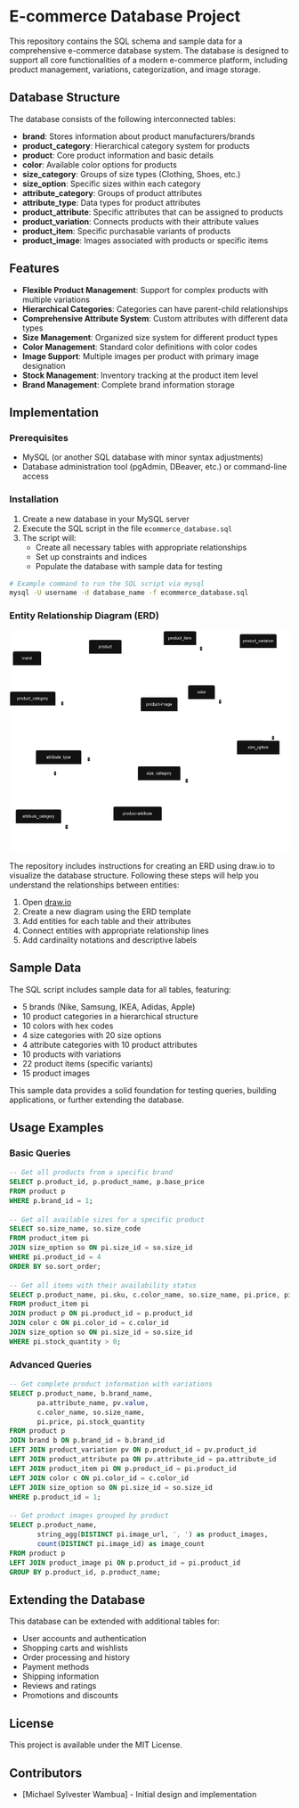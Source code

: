 # E-commerce Database Project

This repository contains the SQL schema and sample data for a comprehensive e-commerce database system. The database is designed to support all core functionalities of a modern e-commerce platform, including product management, variations, categorization, and image storage.

## Database Structure

The database consists of the following interconnected tables:

- **brand**: Stores information about product manufacturers/brands
- **product_category**: Hierarchical category system for products
- **product**: Core product information and basic details
- **color**: Available color options for products
- **size_category**: Groups of size types (Clothing, Shoes, etc.)
- **size_option**: Specific sizes within each category
- **attribute_category**: Groups of product attributes
- **attribute_type**: Data types for product attributes
- **product_attribute**: Specific attributes that can be assigned to products
- **product_variation**: Connects products with their attribute values
- **product_item**: Specific purchasable variants of products
- **product_image**: Images associated with products or specific items

## Features

- **Flexible Product Management**: Support for complex products with multiple variations
- **Hierarchical Categories**: Categories can have parent-child relationships
- **Comprehensive Attribute System**: Custom attributes with different data types
- **Size Management**: Organized size system for different product types
- **Color Management**: Standard color definitions with color codes
- **Image Support**: Multiple images per product with primary image designation
- **Stock Management**: Inventory tracking at the product item level
- **Brand Management**: Complete brand information storage

## Implementation

### Prerequisites

- MySQL (or another SQL database with minor syntax adjustments)
- Database administration tool (pgAdmin, DBeaver, etc.) or command-line access

### Installation

1. Create a new database in your MySQL server
2. Execute the SQL script in the file `ecommerce_database.sql`
3. The script will:
   - Create all necessary tables with appropriate relationships
   - Set up constraints and indices
   - Populate the database with sample data for testing

```bash
# Example command to run the SQL script via mysql
mysql -U username -d database_name -f ecommerce_database.sql
```

### Entity Relationship Diagram (ERD)

![ERD Diagram](./ERD%20Diagram.drawio.png)

The repository includes instructions for creating an ERD using draw.io to visualize the database structure. Following these steps will help you understand the relationships between entities:

1. Open [draw.io](https://app.diagrams.net/)
2. Create a new diagram using the ERD template
3. Add entities for each table and their attributes
4. Connect entities with appropriate relationship lines
5. Add cardinality notations and descriptive labels

## Sample Data

The SQL script includes sample data for all tables, featuring:

- 5 brands (Nike, Samsung, IKEA, Adidas, Apple)
- 10 product categories in a hierarchical structure
- 10 colors with hex codes
- 4 size categories with 20 size options
- 4 attribute categories with 10 product attributes
- 10 products with variations
- 22 product items (specific variants)
- 15 product images

This sample data provides a solid foundation for testing queries, building applications, or further extending the database.

## Usage Examples

### Basic Queries

```sql
-- Get all products from a specific brand
SELECT p.product_id, p.product_name, p.base_price
FROM product p
WHERE p.brand_id = 1;

-- Get all available sizes for a specific product
SELECT so.size_name, so.size_code
FROM product_item pi
JOIN size_option so ON pi.size_id = so.size_id
WHERE pi.product_id = 4
ORDER BY so.sort_order;

-- Get all items with their availability status
SELECT p.product_name, pi.sku, c.color_name, so.size_name, pi.price, pi.stock_quantity
FROM product_item pi
JOIN product p ON pi.product_id = p.product_id
JOIN color c ON pi.color_id = c.color_id
JOIN size_option so ON pi.size_id = so.size_id
WHERE pi.stock_quantity > 0;
```

### Advanced Queries

```sql
-- Get complete product information with variations
SELECT p.product_name, b.brand_name, 
       pa.attribute_name, pv.value, 
       c.color_name, so.size_name, 
       pi.price, pi.stock_quantity
FROM product p
JOIN brand b ON p.brand_id = b.brand_id
LEFT JOIN product_variation pv ON p.product_id = pv.product_id
LEFT JOIN product_attribute pa ON pv.attribute_id = pa.attribute_id
LEFT JOIN product_item pi ON p.product_id = pi.product_id
LEFT JOIN color c ON pi.color_id = c.color_id
LEFT JOIN size_option so ON pi.size_id = so.size_id
WHERE p.product_id = 1;

-- Get product images grouped by product
SELECT p.product_name, 
       string_agg(DISTINCT pi.image_url, ', ') as product_images,
       count(DISTINCT pi.image_id) as image_count
FROM product p
LEFT JOIN product_image pi ON p.product_id = pi.product_id
GROUP BY p.product_id, p.product_name;
```

## Extending the Database

This database can be extended with additional tables for:

- User accounts and authentication
- Shopping carts and wishlists
- Order processing and history
- Payment methods
- Shipping information
- Reviews and ratings
- Promotions and discounts

## License

This project is available under the MIT License.

## Contributors

- [Michael Sylvester Wambua] - Initial design and implementation
